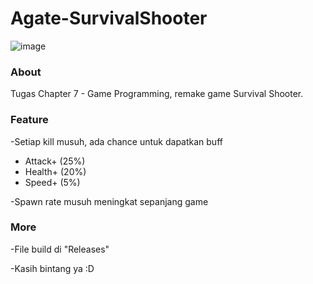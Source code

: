 # Agate-SurvivalShooter

![image](https://user-images.githubusercontent.com/57084294/135137194-5c524687-2adf-4953-a16f-b11e37b3ddc0.png)

### About
Tugas Chapter 7 - Game Programming, remake game Survival Shooter.

### Feature 
-Setiap kill musuh, ada chance untuk dapatkan buff
  - Attack+ (25%)
  - Health+ (20%)
  - Speed+ (5%)

-Spawn rate musuh meningkat sepanjang game

### More
-File build di "Releases"

-Kasih bintang ya :D
